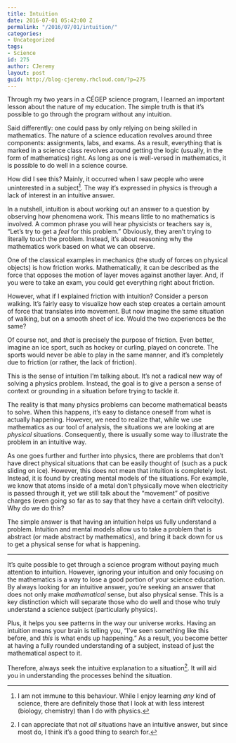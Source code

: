 ```yaml
---
title: Intuition
date: 2016-07-01 05:42:00 Z
permalink: "/2016/07/01/intuition/"
categories:
- Uncategorized
tags:
- Science
id: 275
author: CJeremy
layout: post
guid: http://blog-cjeremy.rhcloud.com/?p=275
---
```


Through my two years in a CÉGEP science program, I learned an important lesson about the nature of my education. The simple truth is that it&#8217;s possible to go through the program without any intuition.

Said differently: one could pass by only relying on being skilled in mathematics. The nature of a science education revolves around three components: assignments, labs, and exams. As a result, everything that is marked in a science class revolves around getting the logic (usually, in the form of mathematics) right. As long as one is well-versed in mathematics, it is possible to do well in a science course.

How did I see this? Mainly, it occurred when I saw people who were uninterested in a subject[^1]. The way it&#8217;s expressed in physics is through a lack of interest in an intuitive answer.

In a nutshell, intuition is about working out an answer to a question by observing how phenomena work. This means little to no mathematics is involved. A common phrase you will hear physicists or teachers say is, &#8220;Let&#8217;s try to get a _feel_ for this problem.&#8221; Obviously, they aren&#8217;t trying to literally touch the problem. Instead, it&#8217;s about reasoning why the mathematics work based on what we can observe.

One of the classical examples in mechanics (the study of forces on physical objects) is how friction works. Mathematically, it can be described as the force that opposes the motion of layer moves against another layer. And, if you were to take an exam, you could get everything right about friction.

However, what if I explained friction with intuition? Consider a person walking. It&#8217;s fairly easy to visualize how each step creates a certain amount of force that translates into movement. But now imagine the same situation of walking, but on a smooth sheet of ice. Would the two experiences be the same?

Of course not, and _that_ is precisely the purpose of friction. Even better, imagine an ice sport, such as hockey or curling, played on concrete. The sports would never be able to play in the same manner, and it&#8217;s completely due to friction (or rather, the lack of friction).

This is the sense of intuition I&#8217;m talking about. It&#8217;s not a radical new way of solving a physics problem. Instead, the goal is to give a person a sense of context or grounding in a situation before trying to tackle it.

The reality is that many physics problems can become mathematical beasts to solve. When this happens, it&#8217;s easy to distance oneself from what is actually happening. However, we need to realize that, while we use mathematics as our tool of analysis, the situations we are looking at are _physical_ situations. Consequently, there is usually some way to illustrate the problem in an intuitive way.

As one goes further and further into physics, there are problems that don&#8217;t have direct physical situations that can be easily thought of (such as a puck sliding on ice). However, this does not mean that intuition is completely lost. Instead, it is found by creating mental models of the situations. For example, we know that atoms inside of a metal don&#8217;t physically move when electricity is passed through it, yet we still talk about the &#8220;movement&#8221; of positive charges (even going so far as to say that they have a certain drift velocity). Why do we do this?

The simple answer is that having an intuition helps us fully understand a problem. Intuition and mental models allow us to take a problem that is abstract (or made abstract by mathematics), and bring it back down for us to get a physical sense for what is happening.

* * *

It&#8217;s quite possible to get through a science program without paying much attention to intuition. However, ignoring your intuition and only focusing on the mathematics is a way to lose a good portion of your science education. By always looking for an intuitive answer, you&#8217;re seeking an answer that does not only make _mathematical_ sense, but also physical sense. This is a key distinction which will separate those who do well and those who truly understand a science subject (particularly physics).

Plus, it helps you see patterns in the way our universe works. Having an intuition means your brain is telling you, &#8220;I&#8217;ve seen something like this before, and _this_ is what ends up happening.&#8221; As a result, you become better at having a fully rounded understanding of a subject, instead of just the mathematical aspect to it.

Therefore, always seek the intuitive explanation to a situation[^2]. It will aid you in understanding the processes behind the situation.

[^1]: I am not immune to this behaviour. While I enjoy learning _any_ kind of science, there are definitely those that I look at with less interest (biology, chemistry) than I do with physics.

[^2]: I can appreciate that not _all_ situations have an intuitive answer, but since most do, I think it&#8217;s a good thing to search for.